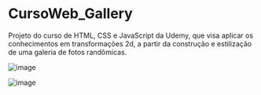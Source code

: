 # CursoWeb_Gallery
Projeto do curso de HTML, CSS e JavaScript da Udemy, que visa aplicar os conhecimentos em transformações 2d, a partir da construção e estilização de uma galeria de fotos randômicas.

![image](https://github.com/LeonardoSanga/Udemy_Gallery/assets/100099053/c899c26f-764a-41da-829b-2aa81dd2e5ba)

![image](https://github.com/LeonardoSanga/Udemy_Gallery/assets/100099053/6c7b4b02-3d8e-454c-81d5-2c42e54978fc)
